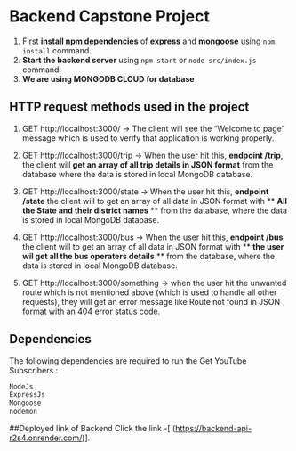 

# Backend Capstone Project
1. First **install npm dependencies** of **express** and **mongoose** using `npm install` command.
2. **Start the backend server** using `npm start` or `node src/index.js` command.
3. **We are using MONGODB CLOUD for database**

## HTTP request methods used in the project
1. GET http://localhost:3000/ → The client will see the “Welcome to page” message which is used to verify that application is working properly.

2. GET http://localhost:3000/trip → When the user hit this, **endpoint /trip**, the client will **get an array of all trip details in JSON format** from the database where the data is stored in local MongoDB database.

3. GET http://localhost:3000/state → When the user hit this, **endpoint /state** the client will to get an array of all data in JSON format with ** **All the  State and their district names**  ** from the database, where the data is stored in local MongoDB database.

4. GET http://localhost:3000/bus → When the user hit this, **endpoint /bus** the client will to get an array of all data in JSON format with ** **the user wil get all the bus operaters details** ** from the database, where the data is stored in local MongoDB database.

5. GET http://localhost:3000/something → when the user hit the unwanted route which is not mentioned above (which is used to handle all other requests), they will get an error message like Route not found in JSON format with an 404 error status code.

## Dependencies
The following dependencies are required to run the Get YouTube Subscribers :
```bash
NodeJs
ExpressJs
Mongoose
nodemon
```


##Deployed link of Backend
Click the link -[ (https://backend-api-r2s4.onrender.com/)].

